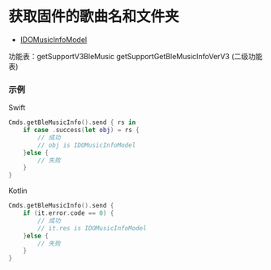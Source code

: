 # 获取固件的歌曲名和文件夹
* [IDOMusicInfoModel](../model/IDOMusicInfoModel.md)

功能表：getSupportV3BleMusic 
getSupportGetBleMusicInfoVerV3 (二级功能表)

### 示例

Swift
```swift
Cmds.getBleMusicInfo().send { rs in
    if case .success(let obj) = rs {
        // 成功
        // obj is IDOMusicInfoModel
    }else {
        // 失败
    }
}
```

Kotlin
```kotlin
Cmds.getBleMusicInfo().send {
    if (it.error.code == 0) {
        // 成功
        // it.res is IDOMusicInfoModel
    }else {
        // 失败
    }
}
```
